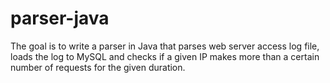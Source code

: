 # parser-java
The goal is to write a parser in Java that parses web server access log file, loads the log to MySQL and checks if a given IP makes more than a certain number of requests for the given duration.
